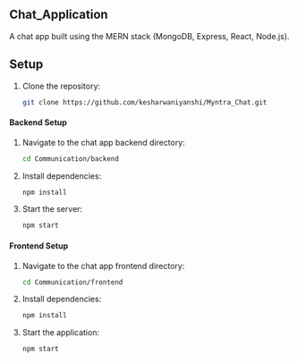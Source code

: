 ## Chat_Application

A chat app built using the MERN stack (MongoDB, Express, React, Node.js).

## Setup

1. Clone the repository:
   ```bash
   git clone https://github.com/kesharwaniyanshi/Myntra_Chat.git
   ```


#### Backend Setup

1. Navigate to the chat app backend directory:
   ```bash
   cd Communication/backend
   ```
2. Install dependencies:
   ```bash
   npm install
   ```
3. Start the server:
   ```bash
   npm start
   ```

#### Frontend Setup

1. Navigate to the chat app frontend directory:
   ```bash
   cd Communication/frontend
   ```
2. Install dependencies:
   ```bash
   npm install
   ```
3. Start the application:
   ```bash
   npm start
   ```

